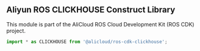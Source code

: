 ## Aliyun ROS CLICKHOUSE Construct Library

This module is part of the AliCloud ROS Cloud Development Kit (ROS CDK) project.

```ts
import * as CLICKHOUSE from '@alicloud/ros-cdk-clickhouse';
```